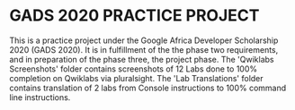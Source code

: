 # GADS 2020 PRACTICE PROJECT
This is a practice project under the Google Africa Developer Scholarship 2020 (GADS 2020). It is in fulfillment of the the phase two requirements, and in preparation of the phase three, the project phase. 
The 'Qwiklabs Screenshots' folder contains screenshots of 12 Labs done to 100% completion on Qwiklabs via pluralsight.
The 'Lab Translations' folder contains translation of 2 labs from Console instructions to 100% command line instructions. 
